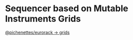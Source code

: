 # Sequencer based on Mutable Instruments Grids

[@pichenettes/eurorack -> grids](https://github.com/pichenettes/eurorack/blob/84f4f67aaa25bf696093b224e2a51a5c18143e4f/grids/)
